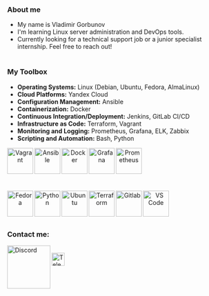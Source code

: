 ### About me
- My name is Vladimir Gorbunov
- I'm learning Linux server administration and DevOps tools.
- Currently looking for a technical support job or a junior specialist internship. Feel free to reach out! 
</br></br>

### My Toolbox
- **Operating Systems:** Linux (Debian, Ubuntu, Fedora, AlmaLinux)
- **Cloud Platforms:** Yandex Cloud
- **Configuration Management:** Ansible
- **Containerization:** Docker
- **Continuous Integration/Deployment:** Jenkins, GitLab CI/CD
- **Infrastructure as Code:** Terraform, Vagrant
- **Monitoring and Logging:** Prometheus, Grafana, ELK, Zabbix
- **Scripting and Automation:** Bash, Python
<p align="center">
<img align="left" alt="Vagrant" width="60px" src="https://cdn.jsdelivr.net/gh/devicons/devicon/icons/vagrant/vagrant-original-wordmark.svg" />
<img align="left" alt="Ansible" width="60px" src="https://cdn.jsdelivr.net/gh/devicons/devicon/icons/ansible/ansible-original-wordmark.svg" />
<img align="left" alt="Docker" width="60px" src="https://cdn.jsdelivr.net/gh/devicons/devicon/icons/docker/docker-original-wordmark.svg" />         
<img align="left" alt="Grafana" width="60px" src="https://cdn.jsdelivr.net/gh/devicons/devicon/icons/grafana/grafana-original-wordmark.svg" />
<img align="left" alt="Prometheus" width="60px" src="https://cdn.jsdelivr.net/gh/devicons/devicon/icons/prometheus/prometheus-original-wordmark.svg" /></p>
</br></br></br></br></br>
<p align="center">
<img align="left" alt="Fedora" width="60px" src="https://cdn.jsdelivr.net/gh/devicons/devicon/icons/fedora/fedora-original.svg" />
<img align="left" alt="Python" width="60px" src="https://cdn.jsdelivr.net/gh/devicons/devicon/icons/python/python-original-wordmark.svg" />
<img align="left" alt="Ubuntu" width="60px" src="https://cdn.jsdelivr.net/gh/devicons/devicon/icons/ubuntu/ubuntu-plain-wordmark.svg" />
<img align="left" alt="Terraform" width="60px" src="https://cdn.jsdelivr.net/gh/devicons/devicon/icons/terraform/terraform-original-wordmark.svg" />
<img align="left" alt="Gitlab" width="60px" src="https://cdn.jsdelivr.net/gh/devicons/devicon/icons/gitlab/gitlab-original-wordmark.svg" />
<img align="left" alt="VS Code" width="60px" src="https://cdn.jsdelivr.net/gh/devicons/devicon/icons/vscode/vscode-original-wordmark.svg" />
</p>

</br></br></br></br>
### Contact me:
[<img align="left" alt="Discord" width="100px" src="https://assets-global.website-files.com/6257adef93867e50d84d30e2/636e0b5061df29d55a92d945_full_logo_blurple_RGB.svg" /> ](https://discordapp.com/users/484067662524317744/)  
[<img align="left" alt="Telegram" width="30px" src="https://upload.wikimedia.org/wikipedia/commons/5/5c/Telegram_Messenger.png" /> ](https://t.me/NightNR)
